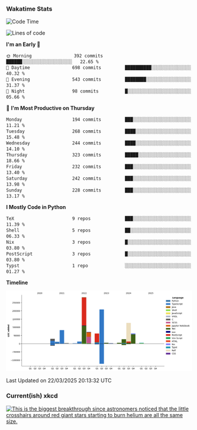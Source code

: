 ### Wakatime Stats
<!--START_SECTION:waka-->
![Code Time](http://img.shields.io/badge/Code%20Time-3%2C123%20hrs%2037%20mins-blue)

![Lines of code](https://img.shields.io/badge/From%20Hello%20World%20I%27ve%20Written-998.6%20thousand%20lines%20of%20code-blue)

**I'm an Early 🐤** 

```text
🌞 Morning                392 commits         ██████░░░░░░░░░░░░░░░░░░░   22.65 % 
🌆 Daytime                698 commits         ██████████░░░░░░░░░░░░░░░   40.32 % 
🌃 Evening                543 commits         ████████░░░░░░░░░░░░░░░░░   31.37 % 
🌙 Night                  98 commits          █░░░░░░░░░░░░░░░░░░░░░░░░   05.66 % 
```
📅 **I'm Most Productive on Thursday** 

```text
Monday                   194 commits         ███░░░░░░░░░░░░░░░░░░░░░░   11.21 % 
Tuesday                  268 commits         ████░░░░░░░░░░░░░░░░░░░░░   15.48 % 
Wednesday                244 commits         ████░░░░░░░░░░░░░░░░░░░░░   14.10 % 
Thursday                 323 commits         █████░░░░░░░░░░░░░░░░░░░░   18.66 % 
Friday                   232 commits         ███░░░░░░░░░░░░░░░░░░░░░░   13.40 % 
Saturday                 242 commits         ███░░░░░░░░░░░░░░░░░░░░░░   13.98 % 
Sunday                   228 commits         ███░░░░░░░░░░░░░░░░░░░░░░   13.17 % 
```


**I Mostly Code in Python** 

```text
TeX                      9 repos             ███░░░░░░░░░░░░░░░░░░░░░░   11.39 % 
Shell                    5 repos             ██░░░░░░░░░░░░░░░░░░░░░░░   06.33 % 
Nix                      3 repos             █░░░░░░░░░░░░░░░░░░░░░░░░   03.80 % 
PostScript               3 repos             █░░░░░░░░░░░░░░░░░░░░░░░░   03.80 % 
Typst                    1 repo              ░░░░░░░░░░░░░░░░░░░░░░░░░   01.27 % 
```



**Timeline**

![Lines of Code chart](https://raw.githubusercontent.com/joshuajeschek/joshuajeschek/main/assets/bar_graph.png)


 Last Updated on 22/03/2025 20:13:32 UTC
<!--END_SECTION:waka-->

### Current(ish) xkcd
<a id="xkcd-a" title="This is the biggest breakthrough since astronomers noticed that the little crosshairs around red giant stars starting to burn helium are all the same size." href="https://www.xkcd.com" target="_blank">
        <img align="center" id="xkcd-img" src="https://imgs.xkcd.com/comics/cosmic_distance_calibration.png" alt="This is the biggest breakthrough since astronomers noticed that the little crosshairs around red giant stars starting to burn helium are all the same size." height=300 />
</a>
